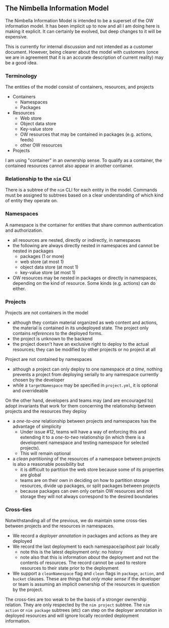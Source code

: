 ## The Nimbella Information Model

The Nimbella Information Model is intended to be a superset of the OW information model.  It has been implicit up to now and all I am doing here is making it explicit.  It can certainly be evolved, but deep changes to it will be expensive.

This is currently for internal discussion and not intended as a customer document. However, being clearer about the model with customers (once we are in agreement that it is an accurate description of current reality) may be a good idea.

### Terminology

The entities of the model consist of containers, resources, and projects

- Containers
    - Namespaces
    - Packages
- Resources
    - Web store
    - Object data store
    - Key-value store
    - OW resources that may be contained in packages (e.g. actions, feeds)
    - other OW resources
- Projects

I am using "container" in an ownership sense.  To qualify as a container, the contained resources cannot also appear in another container.

### Relationship to the `nim` CLI

There is a subtree of the `nim` CLI for each entity in the model.  Commands must be assigned to subtrees based on a clear understanding of which kind of entity they operate on.

### Namespaces

A namespace is the container for entities that share common authentication and authorization.

- all resources are nested, directly or indirectly, in namespaces
- the following are always directly nested in namespaces and cannot be nested in packages
    - packages (1 or more)
    - web store (at most 1)
    - object data store (at most 1)
    - key-value store (at most 1)
- OW resources may be nested in packages or directly in namespaces, depending on the kind of resource.  Some kinds (e.g. actions) can do either.

### Projects

Projects are not containers in the model

- although they contain material organized as web content and actions, the material is contained in its undeployed state.  The project only contains _references_ to the deployed forms.
- the project is unknown to the backend
- the project doesn't have an exclusive right to deploy to the actual resources; they can be modified by other projects or no project at all

Project are not contained by namespaces

- although a project can only deploy to one namespace _at a time_, nothing prevents a project from deploying serially to any namespace currently chosen by the developer
- while a `targetNamespace` may be specified in `project.yml`, it is optional and overrideable

On the other hand, developers and teams may (and are encouraged to) adopt invariants that work for them concerning the relationship between projects and the resources they deploy

- a _one-to-one_ relationship between projects and namespaces has the advantage of simplicity
    - Under issue #12, teams will have a way of enforcing this and extending it to a _one-to-two_ relationship (in which there is a development namespace and testing namespace for selected projects).
    - This will remain optional
- a _clean partitioning_ of the resources of a namespace between projects is also a reasonable possibility but
     - it is difficult to partition the web store because some of its properties are global
     - teams are on their own in deciding on how to partition storage resources, divide up packages, or split packages between projects
     - because packages can own only certain OW resources and not storage they will not always correspond to the desired boundaries

### Cross-ties

Notwithstanding all of the previous, we do maintain some cross-ties between projects and the resources in namespaces.

- We record a _deployer annotation_ in packages and actions as they are deployed
- We record the last deployment to each namespace/apihost pair locally
    - note this is the latest deployment only: no history
    - note also that this is information _about_ the deployment and not the contents of resources.  The record cannot be used to restore resources to their state prior to the deployment
- We support a `cleanNamespace` flag and `clean` flags in `package`, `action`, and `bucket` clauses.  These are things that _only make sense_ if the developer or team is assuming an implicit ownership of the resources in question by the project.

The cross-ties are too weak to be the basis of a stronger ownership relation.  They are only respected by the `nim project` subtree.   The `nim action` or `nim package` subtrees (etc) can step on the deployer annotation in deployed resources and will ignore locally recorded deployment information.
